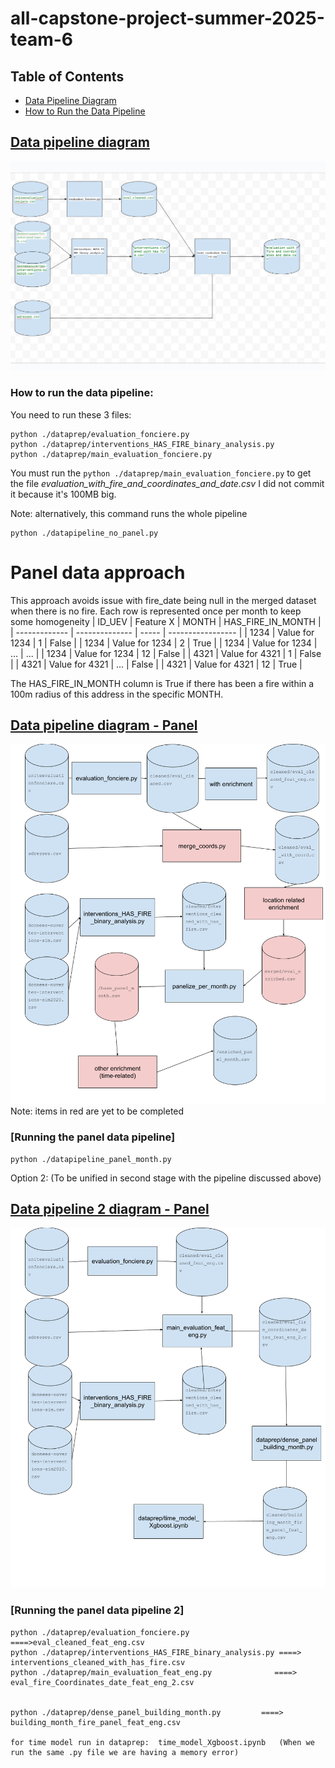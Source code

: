 

# all-capstone-project-summer-2025-team-6
## Table of Contents

- [Data Pipeline Diagram](#data-pipeline-diagram)
- [How to Run the Data Pipeline](#how-to-run-the-data-pipeline)

## [Data pipeline diagram](https://docs.google.com/drawings/d/1JSGUZZg9EYoyRtfRQbYmxvmRRgAAAtKCh4ktoKaSbEA/edit)

![img.png](images/img.png)
### How to run the data pipeline:

You need to run these 3 files:

```commandline
python ./dataprep/evaluation_fonciere.py
python ./dataprep/interventions_HAS_FIRE_binary_analysis.py
python ./dataprep/main_evaluation_fonciere.py
```
You must run the `python ./dataprep/main_evaluation_fonciere.py` to get the file *evaluation_with_fire_and_coordinates_and_date.csv*
I did not commit it because it's 100MB big.

Note: alternatively, this command runs the whole pipeline
```commandline
python ./datapipeline_no_panel.py
```

# Panel data approach
This approach avoids issue with fire_date being null in the merged dataset when there is no fire. 
Each row is represented once per month to keep some homogeneity 
| ID_UEV        | Feature X      | MONTH | HAS_FIRE_IN_MONTH |
| ------------- | -------------- | ----- | ----------------- |
| 1234          | Value for 1234 |   1   |             False |
| 1234          | Value for 1234 |   2   |              True |
| 1234          | Value for 1234 |   ... |         ...       |
| 1234          | Value for 1234 |  12   |             False | 
| 4321          | Value for 4321 |   1   |             False |
| 4321          | Value for 4321 |  ...  |             False |
| 4321          | Value for 4321 |   12  |              True |

The HAS_FIRE_IN_MONTH column is True if there has been a fire within a 100m radius of this address in the specific MONTH.


## [Data pipeline diagram - Panel](https://docs.google.com/drawings/d/1LDBP_V14_hb_kPNOQbJvcjOaFdfQV9Tg8OQIGbXWYMY/edit?usp=sharing)
![panel_pipeline.png](images/panel_pipeline.png)
Note: items in red are yet to be completed

### [Running the panel data pipeline]
```commandline
python ./datapipeline_panel_month.py
```





Option 2: (To be unified in second stage with the pipeline discussed above)

## [Data pipeline 2 diagram - Panel](https://docs.google.com/drawings/d/1tBfWPbFFkzylVUWRJzzGeF4eLe8oS1lH3CMAPt0VUFo/edit?usp=drive_link)
![panel_pipeline_2.png](images/panel_pipeline_2.png)


### [Running the panel data pipeline 2]


```commandline
python ./dataprep/evaluation_fonciere.py                   ====>eval_cleaned_feat_eng.csv
python ./dataprep/interventions_HAS_FIRE_binary_analysis.py ====> interventions_cleaned_with_has_fire.csv
python ./dataprep/main_evaluation_feat_eng.py              ====> eval_fire_Coordinates_date_feat_eng_2.csv


python ./dataprep/dense_panel_building_month.py         ====> building_month_fire_panel_feat_eng.csv

for time model run in dataprep:  time_model_Xgboost.ipynb   (When we run the same .py file we are having a memory error)
```












